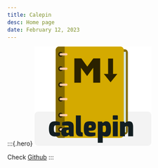 ```yaml
---
title: Calepin
desc: Home page
date: February 12, 2023  
--- 
```


:::{.hero}
![logo-calepin](../assets/img/calepin-logo.png)

Check [Github](https://github.com/AndiKod/calepin)
:::


